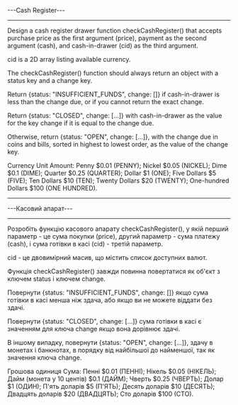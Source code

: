 ---Cash Register---

----------

Design a cash register drawer function checkCashRegister() that accepts purchase price as the first argument (price), payment as the second argument (cash), and cash-in-drawer (cid) as the third argument.

cid is a 2D array listing available currency.

The checkCashRegister() function should always return an object with a status key and a change key.

Return {status: "INSUFFICIENT_FUNDS", change: []} if cash-in-drawer is less than the change due, or if you cannot return the exact change.

Return {status: "CLOSED", change: [...]} with cash-in-drawer as the value for the key change if it is equal to the change due.

Otherwise, return {status: "OPEN", change: [...]}, with the change due in coins and bills, sorted in highest to lowest order, as the value of the change key.

Currency Unit	Amount: Penny	$0.01 (PENNY); Nickel	$0.05 (NICKEL); Dime	$0.1 (DIME); Quarter	$0.25 (QUARTER); Dollar	$1 (ONE); Five Dollars	$5 (FIVE); Ten Dollars	$10 (TEN); Twenty Dollars	$20 (TWENTY); One-hundred Dollars	$100 (ONE HUNDRED).

----------

---Касовий апарат---

----------

Розробіть функцію касового апарату checkCashRegister(), у якій перший параметр - це сума покупки (price), другий параметр - сума платежу (cash), і сума готівки в касі (cid) - третій параметр.

cid - це двовимірний масив, що містить список доступних валют.

Функція checkCashRegister() завжди повинна повертатися як об'єкт з ключем status і ключем change.

Повернути {status: "INSUFFICIENT_FUNDS", change: []} якщо сума готівки в касі менша ніж здача, або якщо ви не можете віддати без здачі.

Повернути {status: "CLOSED", change: [...]} сума готівки в касі є значенням для ключа change якщо вона дорівнює здачі.

В іншому випадку, повернути {status: "OPEN", change: [...]}, здачу в монетах і банкнотах, в порядку від найбільшої до найменшої, так як значення ключа change.

Грошова одиниця	Сума: Пенні	$0.01 (ПЕННІ); Нікель	$0.05 (НІКЕЛЬ); Дайм (монета у 10 центів)	$0.1 (ДАЙМ); Чверть	$0.25 (ЧВЕРТЬ); Долар	$1 (ОДИН); П'ять доларів	$5 (П'ЯТЬ); Десять доларів	$10 (ДЕСЯТЬ); Двадцять доларів	$20 (ДВАДЦЯТЬ); Сто доларів	$100 (СТО).
